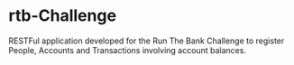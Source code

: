 # rtb-Challenge
RESTFul application developed for the Run The Bank Challenge to register People, Accounts and Transactions involving account balances.
